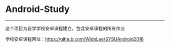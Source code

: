# Android-Study

---

这个项目为自学学校安卓课程建立，包含安卓课程的所有作业

学校安卓课程网址：https://github.com/WideLee/SYSUAndroid2016
